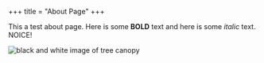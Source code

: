 +++
title = "About Page"
+++

This a test about page. Here is some **BOLD** text and here is some _italic_ text. NOICE!

![black and white image of tree canopy](/images/tree-canopy.jpg)
